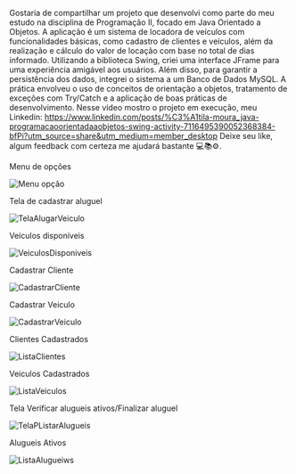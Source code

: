Gostaria de compartilhar um projeto que desenvolvi como parte do meu estudo na disciplina de Programação II,
focado em Java Orientado a Objetos. A aplicação é um sistema de locadora de veículos com funcionalidades básicas,
como cadastro de clientes e veículos, além da realização e cálculo do valor de locação com base no total de dias informado.
Utilizando a biblioteca Swing, criei uma interface JFrame para uma experiência amigável aos usuários.
Além disso, para garantir a persistência dos dados, integrei o sistema a um Banco de Dados MySQL. 
A prática envolveu o uso de conceitos de orientação a objetos, tratamento de exceções com Try/Catch e a aplicação de boas práticas de desenvolvimento.
Nesse video mostro o projeto em execução, meu Linkedin: https://www.linkedin.com/posts/%C3%A1tila-moura_java-programacaoorientadaaobjetos-swing-activity-7116495390052368384-bfPi?utm_source=share&utm_medium=member_desktop   Deixe seu líke, algum feedback com certeza me ajudará bastante 💻📚⚙.

Menu de opções 

![Menu opção](https://github.com/atilamoura7/LocadoraJava/assets/135074615/e47bdca9-45ae-4b61-af22-d9b85bc91acc)

Tela de cadastrar aluguel

![TelaAlugarVeiculo](https://github.com/atilamoura7/LocadoraJava/assets/135074615/545db2b1-8205-4e2f-b661-f79dbb04cbb3)

Veículos disponíveis 

![VeiculosDisponiveis](https://github.com/atilamoura7/LocadoraJava/assets/135074615/85ec75b6-6fc5-4fe4-b88f-869d90a7b0d9)

Cadastrar  Cliente

![CadastrarCliente](https://github.com/atilamoura7/LocadoraJava/assets/135074615/cb401f3e-cc52-4de6-9ebc-f39d5858ce8d)

Cadastrar Veiculo

![CadastrarVeiculo](https://github.com/atilamoura7/LocadoraJava/assets/135074615/e826d937-0773-46d6-a10d-8fecde33b7a3)

Clientes Cadastrados 

![ListaClientes](https://github.com/atilamoura7/LocadoraJava/assets/135074615/8e13c1f3-4975-4a60-a4c3-f31ac0db584a)

Veiculos Cadastrados 

![ListaVeiculos](https://github.com/atilamoura7/LocadoraJava/assets/135074615/e2e0cf84-c29d-4d97-8812-ad7b0d748378)

Tela Verificar alugueis ativos/Finalizar aluguel

![TelaPListarAlugueis](https://github.com/atilamoura7/LocadoraJava/assets/135074615/97bb9da7-b959-4183-8ac2-464ec76c1618)

Alugueis Ativos 

![ListaAlugueiws](https://github.com/atilamoura7/LocadoraJava/assets/135074615/4713e6e3-4ae2-4308-9c5e-4c88b1c8f947)




